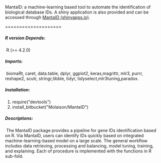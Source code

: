 MantaID: a machine-learning based tool to automate the identification of biological database IDs. A shiny application is also provided and can be accessed through [MantaID (shinyapps.io)](https://molaison.shinyapps.io/MantaID/).

====================

##### R version Depends: 

​    R (>= 4.2.0)

##### Imports:

​	biomaRt, caret, data.table, dplyr, ggplot2, keras,magrittr, mlr3, purrr, reshape2, scutr, stringr,tibble, tidyr, tidyselect,mlr3tuning,paradox.

##### Installation:

1. require("devtools")
2. install_bitbucket("Molaison/MantaID")

##### Descriptions:

​	The MantaID package provides a pipeline for gene IDs identification based on R. Via MantaID, users can identify IDs quickly based on integrated machine-learning-based model  on a large scale. The general workflow includes data retrieving, processing and balancing, model tuning, training, and explaining. Each of procedure is implemented with the functions in R sub-fold. 